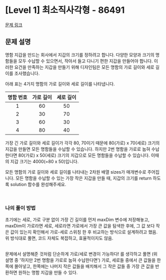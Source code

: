 # [Level 1] 최소직사각형 - 86491
[문제 링크](https://school.programmers.co.kr/learn/courses/30/lessons/86491)

## 문제 설명
명함 지갑을 만드는 회사에서 지갑의 크기를 정하려고 합니다. 다양한 모양과 크기의 명함들을 모두 수납할 수 있으면서, 작아서 들고 다니기 편한 지갑을 만들어야 합니다. 이러한 요건을 만족하는 지갑을 만들기 위해 디자인팀은 모든 명함의 가로 길이와 세로 길이를 조사했습니다.

아래 표는 4가지 명함의 가로 길이와 세로 길이를 나타냅니다.

| 명함 번호 | 가로 길이 | 세로 길이 |
|:-----:|:-----:|:-----:|
|   1   |  60   |  50   |
|   2   |  30   |  70   |
|   3   |  60   |  30   |
|   4   |  80   |  40   |


가장 긴 가로 길이와 세로 길이가 각각 80, 70이기 때문에 80(가로) x 70(세로) 크기의 지갑을 만들면 모든 명함들을 수납할 수 있습니다. 하지만 2번 명함을 가로로 눕혀 수납한다면 80(가로) x 50(세로) 크기의 지갑으로 모든 명함들을 수납할 수 있습니다. 이때의 지갑 크기는 4000(=80 x 50)입니다.

모든 명함의 가로 길이와 세로 길이를 나타내는 2차원 배열 sizes가 매개변수로 주어집니다. 모든 명함을 수납할 수 있는 가장 작은 지갑을 만들 때, 지갑의 크기를 return 하도록 solution 함수를 완성해주세요.

<br />

### 나의 풀이 방법

초기에는 세로, 가로 구분 없이 가장 긴 길이를 먼저 maxDim 변수에 저장해놓고, maxDim이 가로라면 세로, 세로라면 가로에서 가장 큰 값을 탐색한 후에, 그 값 보다 작은 값이 있는지 확인해서 가로-세로 스위칭 한 후 비교하는 방식으로 설계하려고 했음.
위 방식대로 풀면, 코드 자체도 복잡하고, 효율적이지도 않음.

<br>
문제에서 설명해준 것처럼 단순하게 가로/세로 변경이 가능하다! 를 생각하고 풀면 (위 설명 중 '하지만 2번 명함을 가로로 눕혀 수납한다면')
가로, 세로들 중에서 큰 값들을 한 쪽에 몰아넣고, 한쪽에는 나머지 작은 값들을 배치해서 그 작은 값들 중 가장 큰 값을 반환하면 원하는 명함 지갑을 만들 수 있다.
